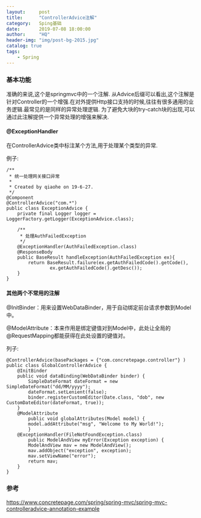 ```yaml
---
layout:     post
title:      "ControllerAdvice注解"
category:   Sping基础
date:       2019-07-08 18:00:00
author:     "HQ"
header-img: "img/post-bg-2015.jpg"
catalog: true
tags:
    - Spring
---
```


### 基本功能

准确的来说,这个是springmvc中的一个注解.
从Advice后缀可以看出,这个注解是针对Controller的一个增强.在对外提供Http接口支持的时候,往往有很多通用的业务逻辑.最常见的是同样的异常处理逻辑.
为了避免大块的try-catch块的出现,可以通过此注解提供一个异常处理的增强来解决.

#### @ExceptionHandler

在ControllerAdvice类中标注某个方法,用于处理某个类型的异常.

例子:
```
/**
 * 统一处理网关接口异常
 *
 * Created by qiaohe on 19-6-27.
 */
@Component
@ControllerAdvice("com.*")
public class ExceptionAdvice {
    private final Logger logger = LoggerFactory.getLogger(ExceptionAdvice.class);

    /**
     * 处理AuthFailedException
     */
    @ExceptionHandler(AuthFailedException.class)
    @ResponseBody
    public BaseResult handleException(AuthFailedException ex){
        return BaseResult.failure(ex.getAuthFailedCode().getCode(),
                ex.getAuthFailedCode().getDesc());
    }
}

```

#### 其他两个不常用的注解

@InitBinder：用来设置WebDataBinder，用于自动绑定前台请求参数到Model中。

@ModelAttribute：本来作用是绑定键值对到Model中，此处让全局的@RequestMapping都能获得在此处设置的键值对。

列子:
```
@ControllerAdvice(basePackages = {"com.concretepage.controller"} )
public class GlobalControllerAdvice {
	@InitBinder
	public void dataBinding(WebDataBinder binder) {
		SimpleDateFormat dateFormat = new SimpleDateFormat("dd/MM/yyyy");
		dateFormat.setLenient(false);
		binder.registerCustomEditor(Date.class, "dob", new CustomDateEditor(dateFormat, true));
	}
	@ModelAttribute
        public void globalAttributes(Model model) {
		model.addAttribute("msg", "Welcome to My World!");
        }
	@ExceptionHandler(FileNotFoundException.class)
        public ModelAndView myError(Exception exception) {
	    ModelAndView mav = new ModelAndView();
	    mav.addObject("exception", exception);
	    mav.setViewName("error");
	    return mav;
	}
} 
```

### 参考
https://www.concretepage.com/spring/spring-mvc/spring-mvc-controlleradvice-annotation-example